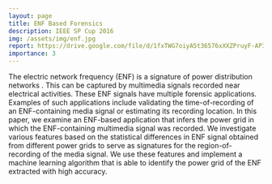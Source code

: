 ```yaml
---
layout: page
title: ENF Based Forensics
description: IEEE SP Cup 2016
img: /assets/img/enf.jpg
report: https://drive.google.com/file/d/1fxTWG7oiyA5t36576xXXZPruyF-AP3ao/view
importance: 3
---
```


The electric network frequency (ENF) is a signature of power distribution networks . This can be captured by multimedia signals recorded near electrical activities. These ENF signals have multiple forensic applications. Examples of such applications include validating the time-of-recording of an ENF-containing media signal or estimating its recording location. In this paper, we examine an ENF-based application that infers the power grid in which the ENF-containing multimedia signal was recorded. We investigate various features based on the statistical differences in ENF signal obtained from different power grids to serve as signatures for the region-of-recording of the media signal. We use these features and implement a machine learning algorithm that is able to identify the power grid of the ENF extracted with high accuracy.